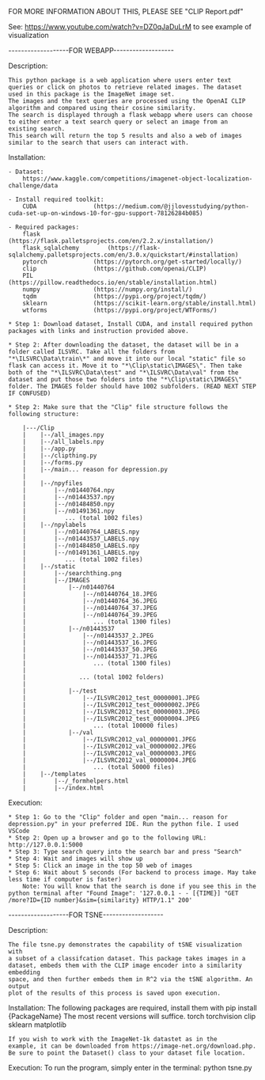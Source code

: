 FOR MORE INFORMATION ABOUT THIS, PLEASE SEE "CLIP Report.pdf"

See: https://www.youtube.com/watch?v=DZ0qJaDuLrM to see example of visualization

-------------------FOR WEBAPP-------------------


Description:

	This python package is a web application where users enter text queries or click on photos to retrieve related images. The dataset used in this package is the ImageNet image set. 
	The images and the text queries are processed using the OpenAI CLIP algorithm and compared using their cosine similarity. 
	The search is displayed through a flask webapp where users can choose to either enter a text search query or select an image from an existing search. 
	This search will return the top 5 results and also a web of images similar to the search that users can interact with.
	
	
Installation:

	- Dataset:
		https://www.kaggle.com/competitions/imagenet-object-localization-challenge/data

	- Install required toolkit:
		CUDA 				(https://medium.com/@jjlovesstudying/python-cuda-set-up-on-windows-10-for-gpu-support-78126284b085)

	- Required packages: 
		flask 				(https://flask.palletsprojects.com/en/2.2.x/installation/)
		flask_sqlalchemy 		(https://flask-sqlalchemy.palletsprojects.com/en/3.0.x/quickstart/#installation)
		pytorch 			(https://pytorch.org/get-started/locally/)
		clip 				(https://github.com/openai/CLIP)
		PIL 				(https://pillow.readthedocs.io/en/stable/installation.html)
		numpy 				(https://numpy.org/install/)
		tqdm 				(https://pypi.org/project/tqdm/)
		sklearn 			(https://scikit-learn.org/stable/install.html)
		wtforms 			(https://pypi.org/project/WTForms/)

	* Step 1: Download dataset, Install CUDA, and install required python packages with links and instruction provided above.

	* Step 2: After downloading the dataset, the dataset will be in a folder called ILSVRC. Take all the folders from "*\ILSVRC\Data\train\*" and move it into our local "static" file so flask can access it. Move it to "*\Clip\static\IMAGES\". Then take both of the "*\ILSVRC\Data\test" and "*\ILSVRC\Data\val" from the dataset and put those two folders into the "*\Clip\static\IMAGES\" folder. The IMAGES folder should have 1002 subfolders. (READ NEXT STEP IF CONFUSED) 
    
	* Step 2: Make sure that the "Clip" file structure follows the following structure:

		|---/Clip 
		|	 |--/all_images.npy
		|	 |--/all_labels.npy
		|	 |--/app.py
		|	 |--/clipthing.py
		|	 |--/forms.py
		|	 |--/main... reason for depression.py
		|		
		|	 |--/npyfiles
		|		 |--/n01440764.npy
		|		 |--/n01443537.npy
		|		 |--/n01484850.npy
		|		 |--/n01491361.npy
		|			... (total 1002 files)
		|	 |--/npylabels
		|		 |--/n01440764_LABELS.npy
		|		 |--/n01443537_LABELS.npy
		|		 |--/n01484850_LABELS.npy
		|		 |--/n01491361_LABELS.npy
		|			... (total 1002 files)
		|	 |--/static
		|		 |--/searchthing.png
		|		 |--/IMAGES
		|			 |--/n01440764
		|				 |--/n01440764_18.JPEG
		|				 |--/n01440764_36.JPEG
		|				 |--/n01440764_37.JPEG
		|				 |--/n01440764_39.JPEG
		|					... (total 1300 files)
		|			 |--/n01443537
		|				 |--/n01443537_2.JPEG
		|				 |--/n01443537_16.JPEG
		|				 |--/n01443537_50.JPEG
		|				 |--/n01443537_71.JPEG
		|					... (total 1300 files)
		|					
		|				... (total 1002 folders)
		|				
		|			 |--/test
		|				 |--/ILSVRC2012_test_00000001.JPEG
		|				 |--/ILSVRC2012_test_00000002.JPEG
		|				 |--/ILSVRC2012_test_00000003.JPEG
		|				 |--/ILSVRC2012_test_00000004.JPEG
		|					... (total 100000 files)
		|			 |--/val
		|				 |--/ILSVRC2012_val_00000001.JPEG
		|				 |--/ILSVRC2012_val_00000002.JPEG
		|				 |--/ILSVRC2012_val_00000003.JPEG
		|				 |--/ILSVRC2012_val_00000004.JPEG
		|					... (total 50000 files)
		|	 |--/templates
		|		 |--/_formhelpers.html
		|		 |--/index.html
		
		
Execution:

	* Step 1: Go to the "Clip" folder and open "main... reason for depression.py" in your preferred IDE. Run the python file. I used VSCode
	* Step 2: Open up a browser and go to the following URL: http://127.0.0.1:5000
	* Step 3: Type search query into the search bar and press "Search"
	* Step 4: Wait and images will show up 
	* Step 5: Click an image in the top 50 web of images
	* Step 6: Wait about 5 seconds (For backend to process image. May take less time if computer is faster)
		Note: You will know that the search is done if you see this in the python terminal after "Found Image": '127.0.0.1 - - [{TIME}] "GET /more?ID={ID number}&sim={similarity} HTTP/1.1" 200'

-------------------FOR TSNE-------------------


Description:

	The file tsne.py demonstrates the capability of tSNE visualization with
	a subset of a classifcation dataset. This package takes images in a
	dataset, embeds them with the CLIP image encoder into a similarity embedding
	space, and then further embeds them in R^2 via the tSNE algorithm. An output
	plot of the results of this process is saved upon execution.

Installation:
	The following packages are required, install them with
		pip install {PackageName}
	The most recent versions will suffice.
	torch
	torchvision
	clip
	sklearn
	matplotlib
	
	If you wish to work with the ImageNet-1k datastet as in the
	example, it can be downloaded from https://image-net.org/download.php.
	Be sure to point the Dataset() class to your dataset file location.

Execution:
	To run the program, simply enter in the terminal:
		python tsne.py